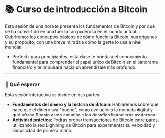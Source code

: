# 📚 **Curso de introducción a Bitcoin**

Esta sesión de una hora te presenta los fundamentos de Bitcoin y por qué se ha convertido en una fuerza tan poderosa en el mundo actual. Cubriremos los conceptos básicos de cómo funciona Bitcoin, sus orígenes y su propósito, con una breve mirada a cómo la gente lo usa a nivel mundial.
- Perfecta para principiantes, esta clase te brindará el conocimiento fundamental para comprender el papel único de Bitcoin en el panorama financiero y te impulsará hacia un aprendizaje más profundo.

---

### 🎯 **Qué esperar**

Esta sesión interactiva se divide en dos partes:
- **Fundamentos del dinero y la historia de Bitcoin**: Hablaremos sobre qué hace que el dinero sea "bueno", cómo evolucionó la moneda digital y qué ofrece Bitcoin como solución a los desafíos financieros modernos.
- **Actividad práctica**: Podrás probar transacciones de Bitcoin entre pares, utilizando la red Lightning de Bitcoin para experimentar su velocidad y simplicidad de primera mano.
